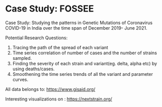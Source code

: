 # Case Study: FOSSEE

Case Study: Studying the patterns in Genetic Mutations of Coronavirus COVID-19 in India over the time span of December 2019- June 2021. <BR>


Potential Research Questions:<BR>
1) Tracing the path of the spread of each variant<BR>
2) Time series correlation of number of cases and the number of strains sampled.<BR>
3) Finding the severity of each strain and variant(eg. delta, alpha etc) by using deaths/cases.<BR>
4) Smoothening the time series trends of all the variant and parameter curves.

  
 All data belongs to: https://www.gisaid.org/
  
  
 Interesting visualizations on : https://nextstrain.org/
